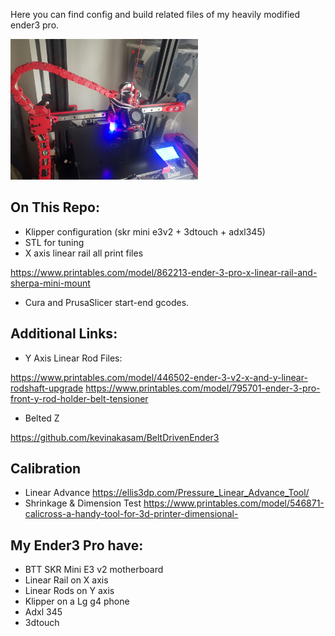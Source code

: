 Here you can find config and build related files of my heavily modified ender3 pro.

<img width="300px" src="./x%20axis%20linear%20rail/main.jpg" alt="image_name png" />

## On This Repo:
* Klipper configuration (skr mini e3v2 + 3dtouch + adxl345)
* STL for tuning
* X axis linear rail all print files

https://www.printables.com/model/862213-ender-3-pro-x-linear-rail-and-sherpa-mini-mount
* Cura and PrusaSlicer start-end gcodes. 

## Additional Links: 
* Y Axis Linear Rod Files:

https://www.printables.com/model/446502-ender-3-v2-x-and-y-linear-rodshaft-upgrade 
https://www.printables.com/model/795701-ender-3-pro-front-y-rod-holder-belt-tensioner

* Belted Z

https://github.com/kevinakasam/BeltDrivenEnder3

## Calibration 
* Linear Advance
https://ellis3dp.com/Pressure_Linear_Advance_Tool/
* Shrinkage & Dimension Test
https://www.printables.com/model/546871-calicross-a-handy-tool-for-3d-printer-dimensional- 

## My Ender3 Pro have: 
* BTT SKR Mini E3 v2 motherboard
* Linear Rail on X axis
* Linear Rods on Y axis 
* Klipper on a Lg g4 phone
* Adxl 345
* 3dtouch 
